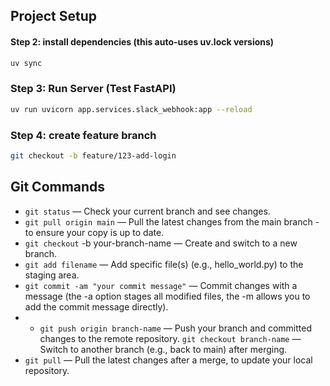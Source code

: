 ## Project Setup 
#### Step 2: install dependencies (this auto-uses uv.lock versions)
```bash
uv sync
```


### Step 3: Run Server (Test FastAPI)
```bash
uv run uvicorn app.services.slack_webhook:app --reload
```

### Step 4: create feature branch
```bash
git checkout -b feature/123-add-login
```


## Git Commands
- `git status` — Check your current branch and see changes.
- `git pull origin main` — Pull the latest changes from the main branch - to ensure your copy is up to date.
- `git checkout` -b your-branch-name — Create and switch to a new branch.
- `git add filename` — Add specific file(s) (e.g., hello_world.py) to the staging area.
- `git commit -am "your commit message"` — Commit changes with a message (the -a option stages all modified files, the -m allows you to add the commit message directly).
- - `git push origin branch-name` — Push your branch and committed changes to the remote repository.
`git checkout branch-name` — Switch to another branch (e.g., back to main) after merging.
- `git pull` — Pull the latest changes after a merge, to update your local repository.